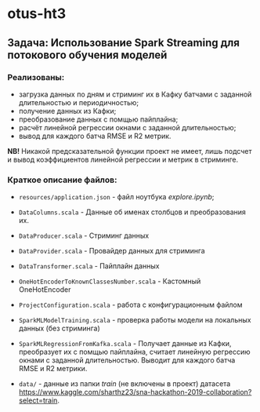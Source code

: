 # otus-ht3
## Задача: Использование Spark Streaming для потокового обучения моделей 

### Реализованы:
- загрузка данных по дням и стриминг их в Кафку батчами с заданной длительностью и периодичностью;
- получение данных из Кафки;
- преобразование данных с помщью пайплайна;
- расчёт линейной регрессии окнами с заданной длительностью;
- вывод для каждого батча RMSE и R2 метрик.

**NB!** Никакой предсказательной функции проект не имеет, лишь подсчет и вывод коэффициентов линейной регрессии и метрик в стриминге. 

### Краткое описание файлов:
- `resources/application.json` - файл ноутбука *explore.ipynb*;
- `DataColumns.scala` - Данные об именах столбцов и преобразования их.
- `DataProducer.scala` - Стриминг данных
- `DataProvider.scala` - Провайдер данных для стриминга
- `DataTransformer.scala` - Пайплайн данных
- `OneHotEncoderToKnownClassesNumber.scala` - Кастомный OneHotEncoder
- `ProjectConfiguration.scala` - работа с конфигурационным файлом
- `SparkMLModelTraining.scala` - проверка работы модели на локальных данных (без стриминга)
- `SparkMLRegressionFromKafka.scala` - Получает данные из Кафки, преобразует их с помщью пайплайна, считает линейную регрессию окнами с заданной длительностью. Выводит для каждого батча RMSE и R2 метрики.

- `data/` - данные из папки *train* (не включены в проект) датасета https://www.kaggle.com/sharthz23/sna-hackathon-2019-collaboration?select=train. 


